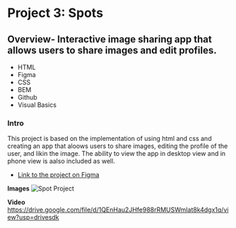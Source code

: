 # Project 3: Spots

## Overview- Interactive image sharing app that allows users to share images and edit profiles.

- HTML
- Figma
- CSS
- BEM
- Github
- Visual Basics

### Intro

This project is based on the implementation of using html and css and creating an app that aloows users to share images,
editing the profile of the user, and likin the image. The ability to view the app in desktop view and in phone view is aalso included
as well.

- [Link to the project on Figma](https://github.com/isolebo/se_project_spots)

**Images**
![Spot Project](../se_project_spots/spot.png)

**Video**
https://drive.google.com/file/d/1QEnHau2JHfe988rRMUSWmIat8k4dgx1q/view?usp=drivesdk
